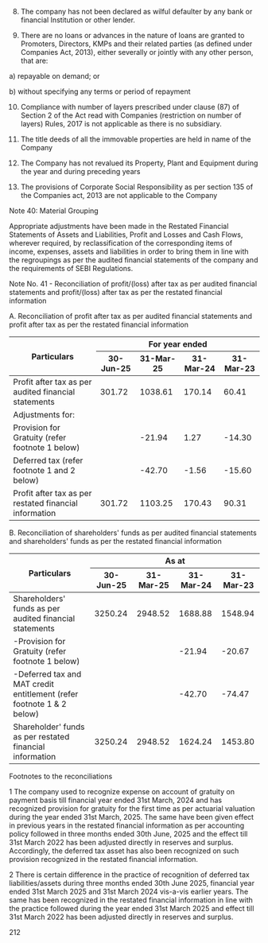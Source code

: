 8. The company has not been declared as wilful defaulter by any bank or financial Institution or other lender.

9. There are no loans or advances in the nature of loans are granted to Promoters, Directors, KMPs and their related parties (as defined under Companies Act, 2013), either severally or jointly with any other person, that are:

a) repayable on demand; or

b) without specifying any terms or period of repayment

10. Compliance with number of layers prescribed under clause (87) of Section 2 of the Act read with Companies (restriction on number of layers) Rules, 2017 is not applicable as there is no subsidiary.

11. The title deeds of all the immovable properties are held in name of the Company

12. The Company has not revalued its Property, Plant and Equipment during the year and during preceding years

13. The provisions of Corporate Social Responsibility as per section 135 of the Companies act, 2013 are not applicable to the Company

Note 40: Material Grouping

Appropriate adjustments have been made in the Restated Financial Statements of Assets and Liabilities, Profit and Losses and Cash Flows, wherever required, by reclassification of the corresponding items of income, expenses, assets and liabilities in order to bring them in line with the regroupings as per the audited financial statements of the company and the requirements of SEBI Regulations.

Note No. 41 - Reconciliation of profit/(loss) after tax as per audited financial statements and profit/(loss) after tax as per the restated financial information

A. Reconciliation of profit after tax as per audited financial statements and profit after tax as per the restated financial information

<table><thead><tr><th rowspan="2">Particulars</th><th colspan="4">For year ended</th></tr><tr><th>30-Jun-25</th><th>31-Mar-25</th><th>31-Mar-24</th><th>31-Mar-23</th></tr></thead><tbody><tr><td>Profit after tax as per audited financial statements</td><td>301.72</td><td>1038.61</td><td>170.14</td><td>60.41</td></tr><tr><td>Adjustments for:</td><td></td><td></td><td></td><td></td></tr><tr><td>Provision for Gratuity (refer footnote 1 below)</td><td></td><td>-21.94</td><td>1.27</td><td>-14.30</td></tr><tr><td>Deferred tax (refer footnote 1 and 2 below)</td><td></td><td>-42.70</td><td>-1.56</td><td>-15.60</td></tr><tr><td>Profit after tax as per restated financial information</td><td>301.72</td><td>1103.25</td><td>170.43</td><td>90.31</td></tr></tbody></table>

B. Reconciliation of shareholders' funds as per audited financial statements and shareholders' funds as per the restated financial information

<table><thead><tr><th rowspan="2">Particulars</th><th colspan="4">As at</th></tr><tr><th>30-Jun-25</th><th>31-Mar-25</th><th>31-Mar-24</th><th>31-Mar-23</th></tr></thead><tbody><tr><td>Shareholders' funds as per audited financial statements</td><td>3250.24</td><td>2948.52</td><td>1688.88</td><td>1548.94</td></tr><tr><td>-Provision for Gratuity (refer footnote 1 below)</td><td></td><td></td><td>-21.94</td><td>-20.67</td></tr><tr><td>-Deferred tax and MAT credit entitlement (refer footnote 1 & 2 below)</td><td></td><td></td><td>-42.70</td><td>-74.47</td></tr><tr><td>Shareholder' funds as per restated financial information</td><td>3250.24</td><td>2948.52</td><td>1624.24</td><td>1453.80</td></tr></tbody></table>

Footnotes to the reconciliations

1 The company used to recognize expense on account of gratuity on payment basis till financial year ended 31st March, 2024 and has recognized provision for gratuity for the first time as per actuarial valuation during the year ended 31st March, 2025. The same have been given effect in previous years in the restated financial information as per accounting policy followed in three months ended 30th June, 2025 and the effect till 31st March 2022 has been adjusted directly in reserves and surplus. Accordingly, the deferred tax asset has also been recognized on such provision recognized in the restated financial information.

2 There is certain difference in the practice of recognition of deferred tax liabilities/assets during three months ended 30th June 2025, financial year ended 31st March 2025 and 31st March 2024 vis-a-vis earlier years. The same has been recognized in the restated financial information in line with the practice followed during the year ended 31st March 2025 and effect till 31st March 2022 has been adjusted directly in reserves and surplus.

212